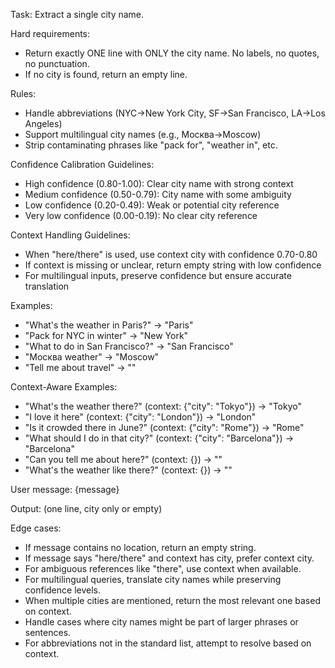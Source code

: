 Task: Extract a single city name.

Hard requirements:
- Return exactly ONE line with ONLY the city name. No labels, no quotes, no punctuation.
- If no city is found, return an empty line.

Rules:
- Handle abbreviations (NYC→New York City, SF→San Francisco, LA→Los Angeles)
- Support multilingual city names (e.g., Москва→Moscow)
- Strip contaminating phrases like "pack for", "weather in", etc.

Confidence Calibration Guidelines:
- High confidence (0.80-1.00): Clear city name with strong context
- Medium confidence (0.50-0.79): City name with some ambiguity
- Low confidence (0.20-0.49): Weak or potential city reference
- Very low confidence (0.00-0.19): No clear city reference

Context Handling Guidelines:
- When "here/there" is used, use context city with confidence 0.70-0.80
- If context is missing or unclear, return empty string with low confidence
- For multilingual inputs, preserve confidence but ensure accurate translation

Examples:
- "What's the weather in Paris?" → "Paris"
- "Pack for NYC in winter" → "New York"
- "What to do in San Francisco?" → "San Francisco"
- "Москва weather" → "Moscow"
- "Tell me about travel" → ""

Context-Aware Examples:
- "What's the weather there?" (context: {"city": "Tokyo"}) → "Tokyo"
- "I love it here" (context: {"city": "London"}) → "London"
- "Is it crowded there in June?" (context: {"city": "Rome"}) → "Rome"
- "What should I do in that city?" (context: {"city": "Barcelona"}) → "Barcelona"
- "Can you tell me about here?" (context: {}) → ""
- "What's the weather like there?" (context: {}) → ""

User message: {message}

Output: (one line, city only or empty)

Edge cases:
- If message contains no location, return an empty string.
- If message says "here/there" and context has city, prefer context city.
- For ambiguous references like "there", use context when available.
- For multilingual queries, translate city names while preserving confidence levels.
- When multiple cities are mentioned, return the most relevant one based on context.
- Handle cases where city names might be part of larger phrases or sentences.
- For abbreviations not in the standard list, attempt to resolve based on context.
